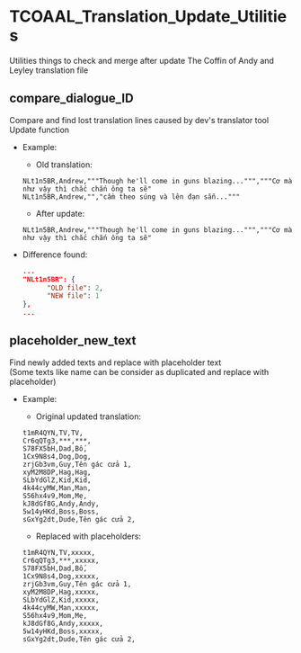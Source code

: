 # TCOAAL_Translation_Update_Utilities
Utilities things to check and merge after update The Coffin of Andy and Leyley translation file

## compare_dialogue_ID
Compare and find lost translation lines caused by dev's translator tool Update function

- Example:
  + Old translation: 
  ```
  NLt1n5BR,Andrew,"""Though he'll come in guns blazing...""","""Cơ mà như vậy thì chắc chắn ông ta sẽ" 
  NLt1n5BR,Andrew,"","cầm theo súng và lên đạn sẵn..."""
  ```

  + After update: 
  ```
  NLt1n5BR,Andrew,"""Though he'll come in guns blazing...""","""Cơ mà như vậy thì chắc chắn ông ta sẽ"
  ```

- Difference found:
  ```json
  ...
  "NLt1n5BR": {
        "OLD file": 2,
        "NEW file": 1
  },
  ...
  ```

## placeholder_new_text
Find newly added texts and replace with placeholder text\
(Some texts like name can be consider as duplicated and replace with placeholder)

- Example:
  + Original updated translation:
  ```csv
  t1mR4QYN,TV,TV,
  Cr6qQTg3,***,***,
  S78FX5bH,Dad,Bố,
  1Cx9N8s4,Dog,Dog,
  zrjGb3vm,Guy,Tên gác cửa 1,
  xyM2M8DP,Hag,Hag,
  SLbYdGlZ,Kid,Kid,
  4k44cyMW,Man,Man,
  S56hx4v9,Mom,Mẹ,
  kJ8dGf8G,Andy,Andy,
  5w14yHKd,Boss,Boss,
  sGxYg2dt,Dude,Tên gác cửa 2,
  ```

  + Replaced with placeholders:
  ```csv
  t1mR4QYN,TV,xxxxx,
  Cr6qQTg3,***,xxxxx,
  S78FX5bH,Dad,Bố,
  1Cx9N8s4,Dog,xxxxx,
  zrjGb3vm,Guy,Tên gác cửa 1,
  xyM2M8DP,Hag,xxxxx,
  SLbYdGlZ,Kid,xxxxx,
  4k44cyMW,Man,xxxxx,
  S56hx4v9,Mom,Mẹ,
  kJ8dGf8G,Andy,xxxxx,
  5w14yHKd,Boss,xxxxx,
  sGxYg2dt,Dude,Tên gác cửa 2,
  ```